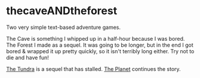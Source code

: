 # thecaveANDtheforest
Two very simple text-based adventure games.

The Cave is something I whipped up in a half-hour because I was bored. 
The Forest I made as a sequel. It was going to be longer, but in the end I got bored & wrapped it up pretty quickly, so it isn't terribly long either.
Try not to die and have fun!

[The Tundra](https://github.com/xavier2910/thetundra) is a sequel that has stalled.
[The Planet](https://github.com/xavier2910/theplanet) continues the story.
